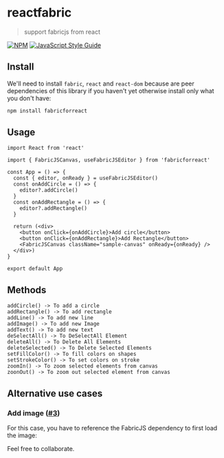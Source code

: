 # reactfabric

> support fabricjs from react

[![NPM](https://img.shields.io/npm/v/fabricjs-react.svg)](https://www.npmjs.com/package/fabricjs-react) [![JavaScript Style Guide](https://img.shields.io/badge/code_style-standard-brightgreen.svg)](https://standardjs.com)

## Install

We'll need to install `fabric`, `react` and `react-dom` because are peer dependencies of this library if you haven't yet otherwise install only what you don't have:
```bash
npm install fabricforreact
```

## Usage

```tsx
import React from 'react'

import { FabricJSCanvas, useFabricJSEditor } from 'fabricforreact'

const App = () => {
  const { editor, onReady } = useFabricJSEditor()
  const onAddCircle = () => {
    editor?.addCircle()
  }
  const onAddRectangle = () => {
    editor?.addRectangle()
  }

  return (<div>
    <button onClick={onAddCircle}>Add circle</button>
    <button onClick={onAddRectangle}>Add Rectangle</button>
    <FabricJSCanvas className="sample-canvas" onReady={onReady} />
  </div>)
}

export default App
```
## Methods
```
addCircle() -> To add a circle
addRectangle() -> To add rectangle
addLine() -> To add new line
addImage() -> To add new Image
addText() -> To add new text
deSelectAll() -> To DeSelectAll Element
deleteAll() -> To Delete All Elements
deleteSelected() -> To Delete Selected Elements
setFillColor() -> To fill colors on shapes
setStrokeColor() -> To set colors on stroke
zoomIn() -> To zoom selected elements from canvas
zoonOut() -> To zoom out selected element from canvas
```

## Alternative use cases

### Add image ([#3](https://github.com/asotog/fabricjs-react/issues/3))
For this case, you have to reference the FabricJS dependency to first load the image:

Feel free to collaborate.